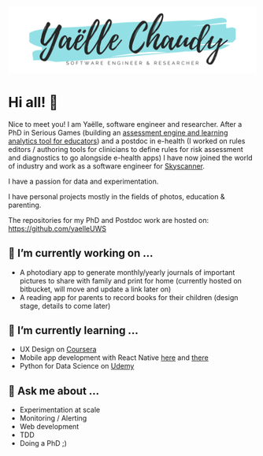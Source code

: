[![Header](https://github.com/yaelleC/yaelleC/blob/main/yaelle_chaudy.png?raw=true "Header")](https://www.linkedin.com/in/yaellechaudy/)

# Hi all! 👋

Nice to meet you! I am Yaëlle, software engineer and researcher. After a PhD in Serious Games (building an [assessment engine and learning analytics tool for educators](https://www.researchgate.net/publication/305215768_An_Assessment_and_Learning_Analytics_Engine_for_Games-based_Learning)) and a postdoc in e-health (I worked on rules editors / authoring tools for clinicians to define rules for risk assessment and diagnostics to go alongside e-health apps) I have now joined the world of industry and work as a software engineer for [Skyscanner](https://www.skyscanner.net/). 

I have a passion for data and experimentation. 

I have personal projects mostly in the fields of photos, education & parenting.

The repositories for my PhD and Postdoc work are hosted on: https://github.com/yaelleUWS 

## 🔭 I’m currently working on ...

* A photodiary app to generate monthly/yearly journals of important pictures to share with family and print for home (currently hosted on bitbucket, will move and update a link later on)
* A reading app for parents to record books for their children (design stage, details to come later)

## 🌱 I’m currently learning ...

* UX Design on [Coursera](https://www.coursera.org/learn/ux-design-concept-wireframe/home/welcome)
* Mobile app development with React Native [here](https://www.coursera.org/learn/react-native/home/welcome) and [there](https://www.coursera.org/learn/android-app/home/welcome)
* Python for Data Science on [Udemy](https://www.udemy.com/course/python-for-data-science-and-machine-learning-bootcamp/)

## 💬 Ask me about ...

* Experimentation at scale
* Monitoring / Alerting
* Web development
* TDD
* Doing a PhD ;) 

<!--
**yaelleC/yaelleC** is a ✨ _special_ ✨ repository because its `README.md` (this file) appears on your GitHub profile.

Here are some ideas to get you started:
- 👯 I’m looking to collaborate on ...
- 🤔 I’m looking for help with ...
- 💬 Ask me about ...
- 📫 How to reach me: ...
- 😄 Pronouns: ...
- ⚡ Fun fact: ...
-->

